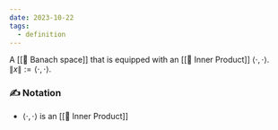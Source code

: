 ```yaml
---
date: 2023-10-22
tags:
  - definition
---
```

A [[📘 Banach space]] that is equipped with an [[📘 Inner Product]] $\langle \cdot , \cdot \rangle$. $\| x\| := \langle \cdot , \cdot \rangle$.

### ✍️ Notation
-  $\langle \cdot , \cdot \rangle$ is an [[📘 Inner Product]]
